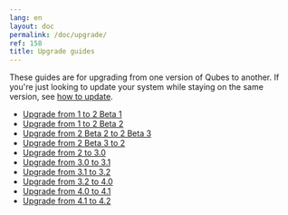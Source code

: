 ```yaml
---
lang: en
layout: doc
permalink: /doc/upgrade/
ref: 158
title: Upgrade guides
---
```


These guides are for upgrading from one version of Qubes to another.
If you're just looking to update your system while staying on the same version,
see [how to update](/doc/how-to-update/).

* [Upgrade from 1 to 2 Beta 1](/doc/upgrade/2b1/)
* [Upgrade from 1 to 2 Beta 2](/doc/upgrade/2b2/)
* [Upgrade from 2 Beta 2 to 2 Beta 3](/doc/upgrade/2b3/)
* [Upgrade from 2 Beta 3 to 2](/doc/upgrade/2/)
* [Upgrade from 2 to 3.0](/doc/upgrade/3.0/)
* [Upgrade from 3.0 to 3.1](/doc/upgrade/3.1/)
* [Upgrade from 3.1 to 3.2](/doc/upgrade/3.2/)
* [Upgrade from 3.2 to 4.0](/doc/upgrade/4.0/)
* [Upgrade from 4.0 to 4.1](/doc/upgrade/4.1/)
* [Upgrade from 4.1 to 4.2](/doc/upgrade/4.2/)

